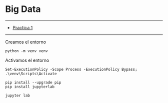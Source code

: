 # Big Data

---

- [Practica 1](/practica_1_map_reduce/practica_1.ipynb)

---

Creamos el entorno
```
python -m venv venv
```

Activamos el entorno

```
Set-ExecutionPolicy -Scope Process -ExecutionPolicy Bypass; .\venv\Scripts\Activate
```

```
pip install --upgrade pip
pip install jupyterlab
```

```
jupyter lab
```

